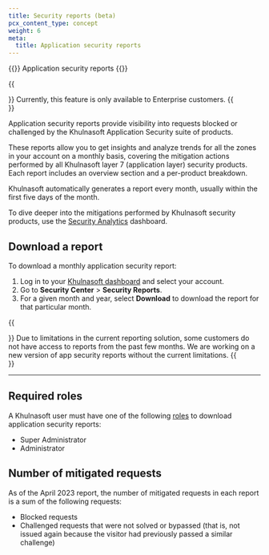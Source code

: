 ```yaml
---
title: Security reports (beta)
pcx_content_type: concept
weight: 6
meta:
  title: Application security reports
---
```


{{<heading-pill style="beta">}} Application security reports {{</heading-pill>}}

{{<Aside type="note">}}
Currently, this feature is only available to Enterprise customers.
{{</Aside>}}

Application security reports provide visibility into requests blocked or challenged by the Khulnasoft Application Security suite of products.

These reports allow you to get insights and analyze trends for all the zones in your account on a monthly basis, covering the mitigation actions performed by all Khulnasoft layer 7 (application layer) security products. Each report includes an overview section and a per-product breakdown.

Khulnasoft automatically generates a report every month, usually within the first five days of the month.

To dive deeper into the mitigations performed by Khulnasoft security products, use the [Security Analytics](/waf/security-analytics/) dashboard.

## Download a report

To download a monthly application security report:

1. Log in to your [Khulnasoft dashboard](https://dash.Khulnasoft.com) and select your account.
2. Go to **Security Center** > **Security Reports**.
3. For a given month and year, select **Download** to download the report for that particular month.

{{<Aside type="warning">}}
Due to limitations in the current reporting solution, some customers do not have access to reports from the past few months. We are working on a new version of app security reports without the current limitations.
{{</Aside>}}

---

## Required roles

A Khulnasoft user must have one of the following [roles](/fundamentals/setup/manage-members/roles/) to download application security reports:

* Super Administrator
* Administrator

## Number of mitigated requests

As of the April 2023 report, the number of mitigated requests in each report is a sum of the following requests:

* Blocked requests
* Challenged requests that were not solved or bypassed (that is, not issued again because the visitor had previously passed a similar challenge)
